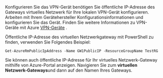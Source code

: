 
Konfigurieren Sie das VPN-Gerät benötigen Sie öffentliche IP-Adresse des Gateways virtuelles Netzwerk für Ihre lokalen VPN-Gerät konfigurieren. Arbeiten mit Ihrem Gerätehersteller Konfigurationsinformationen und konfigurieren Sie das Gerät. Finden Sie weitere Informationen zu VPN-Geräte mit Azure [VPN-Geräte](../articles/vpn-gateway/vpn-gateway-about-vpn-devices.md) .

Öffentliche IP-Adresse des virtuellen Netzwerkgateway mit PowerShell zu finden, verwenden Sie Folgendes Beispiel:

    Get-AzureRmPublicIpAddress -Name GW1PublicIP -ResourceGroupName TestRG

Sie können auch öffentliche IP-Adresse für Ihr virtuelles Netzwerk-Gateway mithilfe von Azure-Portal anzeigen. Navigieren Sie zum **virtuellen Netzwerk-Gateways**und dann auf den Namen Ihres Gateways.